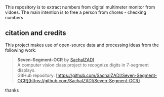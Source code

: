 This repository is to extract numbers from digital multimeter monitor from vidoes.
The main intention is to free a person from chores - checking numbers


## citation and credits

This project makes use of open-source data and processing ideas from the following work:

> **Seven-Segment-OCR** by [SachaIZADI](https://github.com/SachaIZADI/Seven-Segment-OCR)  
> A computer vision class project to recognize digits in 7-segment displays.  
> GitHub repository: [https://github.com/SachaIZADI/Seven-Segment-OCR](https://github.com/SachaIZADI/Seven-Segment-OCR)

thanks
